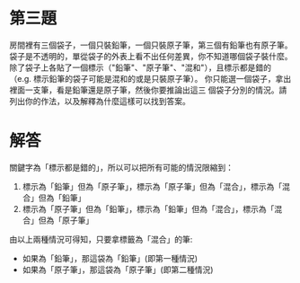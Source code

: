 # 第三題

房間裡有三個袋子，一個只裝鉛筆，一個只裝原子筆，第三個有鉛筆也有原子筆。
袋子是不透明的，單從袋子的外表上看不出任何差異，你不知道哪個袋子裝什麼。
除了袋子上各貼了一個標示（"鉛筆"、"原子筆"、"混和"），且標示都是錯的
（e.g. 標示鉛筆的袋子可能是混和的或是只裝原子筆）。
你只能選一個袋子，拿出裡面一支筆，看是鉛筆還是原子筆，然後你要推論出這三
個袋子分別的情況。請列出你的作法，以及解釋為什麼這樣可以找到答案。

# 解答

關鍵字為「標示都是錯的」，所以可以把所有可能的情況限縮到：

1. 標示為「鉛筆」但為「原子筆」，標示為「原子筆」但為「混合」，標示為「混合」但為「鉛筆」
2. 標示為「原子筆」但為「鉛筆」，標示為「鉛筆」但為「混合」，標示為「混合」但為「原子筆」

由以上兩種情況可得知，只要拿標籤為「混合」的筆:
- 如果為「鉛筆」，那這袋為「鉛筆」(即第一種情況)
- 如果為「原子筆」，那這袋為「原子筆」(即第二種情況)

